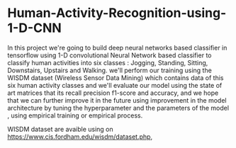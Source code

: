 # Human-Activity-Recognition-using-1-D-CNN

In this project we're going to build deep neural networks based classifier in tensorflow using 1-D convolutional Neural Network based classifier to classify human activities into six classes : Jogging, Standing, Sitting, Downstairs, Upstairs and Walking. we'll perform our training using the WISDM dataset (Wireless Sensor Data Mining) which contains data of this six human activity classes and we'll evaluate our model using the state of art  matrices that its recall precision f1-score and accuracy, and we hope that we can further improve it in the future using  improvement in the model architecture by tuning the hyperparameter and the parameters of the model , using empirical training or empirical process.


WISDM dataset are avaible using on https://www.cis.fordham.edu/wisdm/dataset.php,

